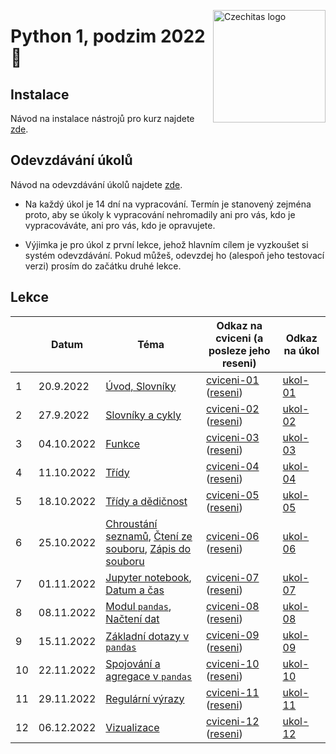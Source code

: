<a href="https://www.czechitas.cz/"><img align="right" src="https://cdn.myshoptet.com/usr/www.shop-czechitas.cz/user/logos/logo.png" alt="Czechitas logo" width="180"/></a>

# Python 1, podzim 2022 :snake:

## Instalace
Návod na instalace nástrojů pro kurz najdete [zde](./jak-na-instalaci.md).

## Odevzdávání úkolů
Návod na odevzdávání úkolů najdete [zde](./jak-na-domaci-ukoly.md).

* Na každý úkol je 14 dní na vypracování. Termín je stanovený zejména proto, aby se úkoly k vypracování nehromadily ani pro vás,
kdo je vypracováváte, ani pro vás, kdo je opravujete.

* Výjimka je pro úkol z první lekce, jehož hlavním cílem je vyzkoušet si systém odevzdávání. Pokud můžeš, odevzdej ho (alespoň jeho testovací verzi)
prosím do začátku druhé lekce.

## Lekce

|    | Datum     | Téma             | Odkaz na cviceni (a posleze jeho reseni) | Odkaz na úkol
| -- | --------- | ---------------- | ------------------------------------------------------------------------ | -------------
| 1  | 20.9.2022 | [Úvod, Slovníky](https://kodim.cz/kurzy/uvod-do-progr-2/uvod-do-programovani-2/slovniky) | [cviceni-01](./cviceni/01-slovniky.md) ([reseni](./reseni-cviceni/01.md)) | [ukol-01](./ukoly/ukol-01.md)
| 2  | 27.9.2022  | [Slovníky a cykly](https://kodim.cz/kurzy/uvod-do-progr-2/uvod-do-programovani-2/slovniky-a-cykly) | [cviceni-02](./cviceni/02-slovniky-cykly.md) ([reseni](./reseni-cviceni/02.md)) | [ukol-02](./ukoly/ukol-02.md)
| 3  | 04.10.2022 | [Funkce](https://kodim.cz/kurzy/uvod-do-progr-2/uvod-do-programovani-2/funkce) | [cviceni-03](./cviceni/03-funkce.md) ([reseni](./reseni-cviceni/03.md)) | [ukol-03](./ukoly/ukol-03.md)
| 4  | 11.10.2022 | [Třídy](https://kodim.cz/kurzy/uvod-do-progr-2/uvod-do-programovani-2/tridy)  | [cviceni-04](./cviceni/04-tridy.md) ([reseni](./reseni-cviceni/04.md)) | [ukol-04](./ukoly/ukol-04.md)
| 5  | 18.10.2022 | [Třídy a dědičnost](https://kodim.cz/kurzy/uvod-do-progr-2/uvod-do-programovani-2/dedicnost) | [cviceni-05](./cviceni/05-tridy-dedicnost.md) ([reseni](./reseni-cviceni/05.md)) | [ukol-05](./ukoly/ukol-05.md)
| 6  | 25.10.2022  | [Chroustání seznamů](https://kodim.cz/kurzy/python-data/zaklady-programovani/text-chroustani/chroustani-seznamu), [Čtení ze souboru](https://kodim.cz/kurzy/python-data/zaklady-programovani/soubory/cteni-souboru), [Zápis do souboru](https://kodim.cz/kurzy/python-data/zaklady-programovani/soubory/zapis-souboru) | [cviceni-06](./cviceni/06-list-comprehension-soubory.md) ([reseni](./reseni-cviceni/06.md)) | [ukol-06](./ukoly/ukol-06.md)
| 7  | 01.11.2022 | [Jupyter notebook](https://kodim.cz/kurzy/python-data-1/bonusy/jupyter), [Datum a čas](https://kodim.cz/kurzy/python-data-1/bonusy/datum)| [cviceni-07](./cviceni/07-regularni-vyrazy-soubory.md) ([reseni](./reseni-cviceni/07.md)) | [ukol-07](./ukoly/ukol-07.md)
| 8  | 08.11.2022 | [Modul `pandas`](https://kodim.cz/kurzy/python-data-1/python-pro-data-1/instalace/instalace-modulu), [Načtení dat](https://kodim.cz/kurzy/python-data-1/python-pro-data-1/nacteni-dat) | [cviceni-08](./cviceni/08-datum-cas.md) ([reseni](./reseni-cviceni/08.md)) | [ukol-08](./ukoly/ukol-08.md)
| 9  | 15.11.2022  | [Základní dotazy v `pandas`](https://kodim.cz/kurzy/python-data-1/python-pro-data-1/zakladni-dotazy) | [cviceni-09](./cviceni/09-pandas-nacteni-dat.md) ([reseni](./reseni-cviceni/09.md)) | [ukol-09](./ukoly/ukol-09.md)
| 10 | 22.11.2022  | [Spojování a agregace v `pandas`](https://kodim.cz/kurzy/python-data-1/python-pro-data-1/agregace-a-spojovani)  | [cviceni-10](./cviceni/10-pandas-dotazy.md) ([reseni](./reseni-cviceni/10.md)) | [ukol-10](./ukoly/ukol-10.md)
| 11 | 29.11.2022 | [Regulární výrazy](https://kodim.cz/kurzy/python-data-1/ziskavani-dat/regularni-vyrazy)  | [cviceni-11](./cviceni/011-pandas-spojovani-agregace.md) ([reseni](./reseni-cviceni/11.md)) | [ukol-11](./ukoly/ukol-11.md)
| 12 | 06.12.2022 | [Vizualizace](https://kodim.cz/kurzy/python-data-1/python-pro-data-1/vizualizace) | [cviceni-12](./cviceni/12-vizualizace.md) ([reseni](./reseni-cviceni/12.md)) | [ukol-12](./ukoly/ukol-12.md)
